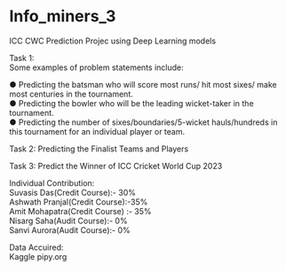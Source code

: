 # Info_miners_3

ICC CWC Prediction Projec using Deep Learning models

Task 1:\
Some examples of problem statements include:

● Predicting the batsman who will score most runs/ hit most sixes/ make most centuries in
the tournament.\
● Predicting the bowler who will be the leading wicket-taker in the tournament.\
● Predicting the number of sixes/boundaries/5-wicket hauls/hundreds in this tournament for
an individual player or team.

Task 2: Predicting the Finalist Teams and Players

Task 3: Predict the Winner of ICC Cricket World Cup 2023

Individual Contribution:\
Suvasis Das(Credit Course):- 30%\
Ashwath Pranjal(Credit Course):-35%\
Amit Mohapatra(Credit Course) :- 35%\
Nisarg Saha(Audit Course):- 0%\
Sanvi Aurora(Audit Course):- 0%


Data Accuired:\
Kaggle
pipy.org
